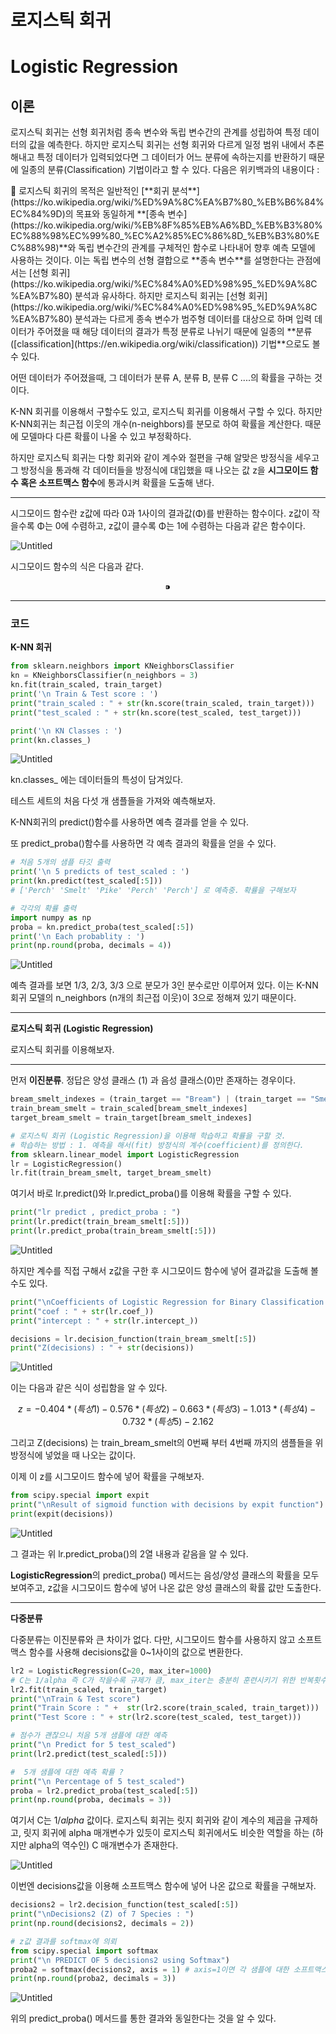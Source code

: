 # 로지스틱 회귀

# Logistic Regression

## 이론

로지스틱 회귀는 선형 회귀처럼 종속 변수와 독립 변수간의 관계를 성립하여 특정 데이터의 값을 예측한다. 하지만 로지스틱 회귀는 선형 회귀와 다르게 일정 범위 내에서 추론해내고 특정 데이터가 입력되었다면 그 데이터가 어느 분류에 속하는지를 반환하기 때문에 일종의 분류(Classification) 기법이라고 할 수 있다. 다음은 위키백과의 내용이다 : 

<aside>
📌 로지스틱 회귀의 목적은 일반적인 [**회귀 분석**](https://ko.wikipedia.org/wiki/%ED%9A%8C%EA%B7%80_%EB%B6%84%EC%84%9D)의 목표와 동일하게 **[종속 변수](https://ko.wikipedia.org/wiki/%EB%8F%85%EB%A6%BD_%EB%B3%80%EC%88%98%EC%99%80_%EC%A2%85%EC%86%8D_%EB%B3%80%EC%88%98)**와 독립 변수간의 관계를 구체적인 함수로 나타내어 향후 예측 모델에 사용하는 것이다. 이는 독립 변수의 선형 결합으로 **종속 변수**를 설명한다는 관점에서는 [선형 회귀](https://ko.wikipedia.org/wiki/%EC%84%A0%ED%98%95_%ED%9A%8C%EA%B7%80) 분석과 유사하다. 하지만 로지스틱 회귀는 [선형 회귀](https://ko.wikipedia.org/wiki/%EC%84%A0%ED%98%95_%ED%9A%8C%EA%B7%80) 분석과는 다르게 종속 변수가 범주형 데이터를 대상으로 하며 입력 데이터가 주어졌을 때 해당 데이터의 결과가 특정 분류로 나뉘기 때문에 일종의 **분류([classification](https://en.wikipedia.org/wiki/classification)) 기법**으로도 볼 수 있다.

</aside>

어떤 데이터가 주어졌을때, 그 데이터가 분류 A, 분류 B, 분류 C ....의 확률을 구하는 것이다.

K-NN 회귀를 이용해서 구할수도 있고, 로지스틱 회귀를 이용해서 구할 수 있다. 하지만 K-NN회귀는 최근접 이웃의 개수(n-neighbors)를 분모로 하여 확률을 계산한다. 때문에 모델마다 다른 확률이 나올 수 있고 부정확하다.

하지만 로지스틱 회귀는 다항 회귀와 같이 계수와 절편을 구해 알맞은 방정식을 세우고 그 방정식을 통과해 각 데이터들을 방정식에 대입했을 때 나오는 값 z을 **시그모이드 함수 혹은 소프트맥스 함수**에 통과시켜 확률을 도출해 낸다.

---

시그모이드 함수란 z값에 따라 0과 1사이의 결과값(Φ)를 반환하는 함수이다. z값이 작을수록 Φ는 0에 수렴하고, z값이 클수록 Φ는 1에 수렴하는 다음과 같은 함수이다.

![Untitled](%E1%84%85%E1%85%A9%E1%84%8C%E1%85%B5%E1%84%89%E1%85%B3%E1%84%90%E1%85%B5%E1%86%A8%20%E1%84%92%E1%85%AC%E1%84%80%E1%85%B1%2016265685b00c476aa50007c3e939fc9d/Untitled.png)

시그모이드 함수의 식은 다음과 같다.

$$
⁍
$$

---

### 코드

**K-NN 회귀**

```python
from sklearn.neighbors import KNeighborsClassifier
kn = KNeighborsClassifier(n_neighbors = 3)
kn.fit(train_scaled, train_target)
print('\n Train & Test score : ')
print("train_scaled : " + str(kn.score(train_scaled, train_target)))
print("test_scaled : " + str(kn.score(test_scaled, test_target)))

print('\n KN Classes : ')
print(kn.classes_)
```

![Untitled](%E1%84%85%E1%85%A9%E1%84%8C%E1%85%B5%E1%84%89%E1%85%B3%E1%84%90%E1%85%B5%E1%86%A8%20%E1%84%92%E1%85%AC%E1%84%80%E1%85%B1%2016265685b00c476aa50007c3e939fc9d/Untitled%201.png)

kn.classes_ 에는 데이터들의 특성이 담겨있다.

테스트 세트의 처음 다섯 개 샘플들을 가져와 예측해보자.

K-NN회귀의 predict()함수를 사용하면 예측 결과를 얻을 수 있다.

또 predict_proba()함수를 사용하면 각 예측 결과의 확률을 얻을 수 있다.

```python
# 처음 5개의 샘플 타깃 출력
print('\n 5 predicts of test_scaled : ')
print(kn.predict(test_scaled[:5]))
# ['Perch' 'Smelt' 'Pike' 'Perch' 'Perch'] 로 예측중. 확률을 구해보자

# 각각의 확률 출력
import numpy as np
proba = kn.predict_proba(test_scaled[:5])
print('\n Each probablity : ')
print(np.round(proba, decimals = 4))
```

![Untitled](%E1%84%85%E1%85%A9%E1%84%8C%E1%85%B5%E1%84%89%E1%85%B3%E1%84%90%E1%85%B5%E1%86%A8%20%E1%84%92%E1%85%AC%E1%84%80%E1%85%B1%2016265685b00c476aa50007c3e939fc9d/Untitled%202.png)

예측 결과를 보면 1/3, 2/3, 3/3 으로 분모가 3인 분수로만 이루어져 있다. 이는 K-NN 회귀 모델의 n_neighbors (n개의 최근접 이웃)이 3으로 정해져 있기 때문이다.

---

**로지스틱 회귀 (Logistic Regression)**

로지스틱 회귀를 이용해보자.

---

먼저 **이진분류**. 정답은 양성 클래스 (1) 과 음성 클래스(0)만 존재하는 경우이다.

```python
bream_smelt_indexes = (train_target == "Bream") | (train_target == "Smelt")
train_bream_smelt = train_scaled[bream_smelt_indexes]
target_bream_smelt = train_target[bream_smelt_indexes]

# 로지스틱 회귀 (Logistic Regression)을 이용해 학습하고 확률을 구할 것.
# 학습하는 방법 : 1. 예측을 해서(fit) 방정식의 계수(coefficient)를 정의한다.
from sklearn.linear_model import LogisticRegression
lr = LogisticRegression()
lr.fit(train_bream_smelt, target_bream_smelt)
```

여기서 바로 lr.predict()와 lr.predict_proba()를 이용해 확률을 구할 수 있다.

```python
print("lr predict , predict_proba : ")
print(lr.predict(train_bream_smelt[:5]))
print(lr.predict_proba(train_bream_smelt[:5]))
```

![Untitled](%E1%84%85%E1%85%A9%E1%84%8C%E1%85%B5%E1%84%89%E1%85%B3%E1%84%90%E1%85%B5%E1%86%A8%20%E1%84%92%E1%85%AC%E1%84%80%E1%85%B1%2016265685b00c476aa50007c3e939fc9d/Untitled%203.png)

하지만 계수를 직접 구해서 z값을 구한 후 시그모이드 함수에 넣어 결과값을 도출해 볼 수도 있다.

```python
print("\nCoefficients of Logistic Regression for Binary Classification :")
print("coef : " + str(lr.coef_))
print("intercept : " + str(lr.intercept_))

decisions = lr.decision_function(train_bream_smelt[:5])
print("Z(decisions) : " + str(decisions))
```

![Untitled](%E1%84%85%E1%85%A9%E1%84%8C%E1%85%B5%E1%84%89%E1%85%B3%E1%84%90%E1%85%B5%E1%86%A8%20%E1%84%92%E1%85%AC%E1%84%80%E1%85%B1%2016265685b00c476aa50007c3e939fc9d/Untitled%204.png)

이는 다음과 같은 식이 성립함을 알 수 있다.

$$
z = -0.404 * (특성1) -0.576 * (특성2) -0.663 * (특성3) -1.013 * (특성4) - 0.732 * (특성5) -2.162
$$

그리고 Z(decisions) 는 train_bream_smelt의 0번째 부터 4번째 까지의 샘플들을 위 방정식에 넣었을 때 나오는 값이다.

이제 이 z를 시그모이드 함수에 넣어 확률을 구해보자.

```python
from scipy.special import expit
print("\nResult of sigmoid function with decisions by expit function")
print(expit(decisions))
```

![Untitled](%E1%84%85%E1%85%A9%E1%84%8C%E1%85%B5%E1%84%89%E1%85%B3%E1%84%90%E1%85%B5%E1%86%A8%20%E1%84%92%E1%85%AC%E1%84%80%E1%85%B1%2016265685b00c476aa50007c3e939fc9d/Untitled%205.png)

그 결과는 위 lr.predict_proba()의 2열 내용과 같음을 알 수 있다.

**LogisticRegression**의 predict_proba() 메서드는 음성/양성 클래스의 확률을 모두 보여주고, z값을 시그모이드 함수에 넣어 나온 값은 양성 클래스의 확률 값만 도출한다.

---

**다중분류**

다중분류는 이진분류와 큰 차이가 없다. 다만, 시그모이드 함수를 사용하지 않고 소프트맥스 함수를 사용해 decisions값을 0~1사이의 값으로 변환한다.

```python
lr2 = LogisticRegression(C=20, max_iter=1000) 
# C는 1/alpha 즉 C가 작을수록 규제가 큼, max_iter는 충분히 훈련시키기 위한 반복횟수
lr2.fit(train_scaled, train_target)
print("\nTrain & Test score")
print("Train Score : " +  str(lr2.score(train_scaled, train_target)))
print("Test Score : " + str(lr2.score(test_scaled, test_target)))

# 점수가 괜찮으니 처음 5개 샘플에 대한 예측
print("\n Predict for 5 test_scaled")
print(lr2.predict(test_scaled[:5]))

#  5개 샘플에 대한 예측 확률 ?
print("\n Percentage of 5 test_scaled") 
proba = lr2.predict_proba(test_scaled[:5])   
print(np.round(proba, decimals = 3))
```

여기서 C는  $1/alpha$ 값이다. 로지스틱 회귀는 릿지 회귀와 같이 계수의 제곱을 규제하고, 릿지 회귀에 alpha 매개변수가 있듯이 로지스틱 회귀에서도 비슷한 역할을 하는 (하지만 alpha의 역수인) C 매개변수가 존재한다.

![Untitled](%E1%84%85%E1%85%A9%E1%84%8C%E1%85%B5%E1%84%89%E1%85%B3%E1%84%90%E1%85%B5%E1%86%A8%20%E1%84%92%E1%85%AC%E1%84%80%E1%85%B1%2016265685b00c476aa50007c3e939fc9d/Untitled%206.png)

이번엔 decisions값을 이용해 소프트맥스 함수에 넣어 나온 값으로 확률을 구해보자.

```python
decisions2 = lr2.decision_function(test_scaled[:5])
print("\nDecisions2 (Z) of 7 Species : ")
print(np.round(decisions2, decimals = 2))

# z값 결과를 softmax에 의뢰
from scipy.special import softmax
print("\n PREDICT OF 5 decisions2 using Softmax")
proba2 = softmax(decisions2, axis = 1) # axis=1이면 각 샘플에 대한 소프트맥스를 계산함.
print(np.round(proba2, decimals = 3))
```

![Untitled](%E1%84%85%E1%85%A9%E1%84%8C%E1%85%B5%E1%84%89%E1%85%B3%E1%84%90%E1%85%B5%E1%86%A8%20%E1%84%92%E1%85%AC%E1%84%80%E1%85%B1%2016265685b00c476aa50007c3e939fc9d/Untitled%207.png)

위의 predict_proba() 메서드를 통한 결과와 동일한다는 것을 알 수 있다.